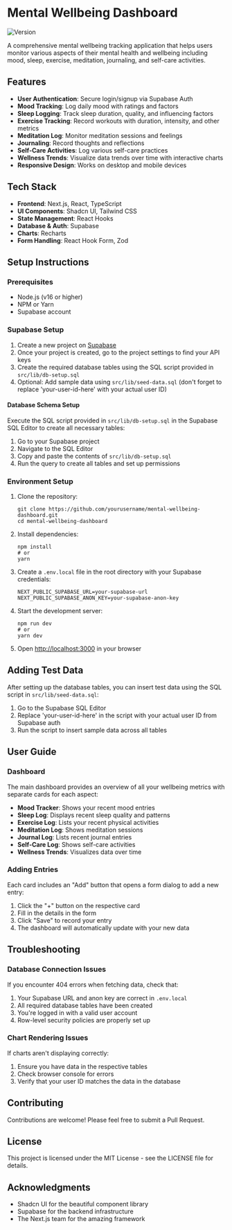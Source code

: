 # Mental Wellbeing Dashboard

![Version](https://img.shields.io/badge/version-2.1-blue)

A comprehensive mental wellbeing tracking application that helps users monitor various aspects of their mental health and wellbeing including mood, sleep, exercise, meditation, journaling, and self-care activities.

## Features

- **User Authentication**: Secure login/signup via Supabase Auth
- **Mood Tracking**: Log daily mood with ratings and factors
- **Sleep Logging**: Track sleep duration, quality, and influencing factors
- **Exercise Tracking**: Record workouts with duration, intensity, and other metrics
- **Meditation Log**: Monitor meditation sessions and feelings
- **Journaling**: Record thoughts and reflections
- **Self-Care Activities**: Log various self-care practices
- **Wellness Trends**: Visualize data trends over time with interactive charts
- **Responsive Design**: Works on desktop and mobile devices

## Tech Stack

- **Frontend**: Next.js, React, TypeScript
- **UI Components**: Shadcn UI, Tailwind CSS
- **State Management**: React Hooks
- **Database & Auth**: Supabase
- **Charts**: Recharts
- **Form Handling**: React Hook Form, Zod

## Setup Instructions

### Prerequisites

- Node.js (v16 or higher)
- NPM or Yarn
- Supabase account

### Supabase Setup

1. Create a new project on [Supabase](https://supabase.com/)
2. Once your project is created, go to the project settings to find your API keys
3. Create the required database tables using the SQL script provided in `src/lib/db-setup.sql`
4. Optional: Add sample data using `src/lib/seed-data.sql` (don't forget to replace 'your-user-id-here' with your actual user ID)

#### Database Schema Setup

Execute the SQL script provided in `src/lib/db-setup.sql` in the Supabase SQL Editor to create all necessary tables:

1. Go to your Supabase project
2. Navigate to the SQL Editor
3. Copy and paste the contents of `src/lib/db-setup.sql`
4. Run the query to create all tables and set up permissions

### Environment Setup

1. Clone the repository:
   ```
   git clone https://github.com/yourusername/mental-wellbeing-dashboard.git
   cd mental-wellbeing-dashboard
   ```

2. Install dependencies:
   ```
   npm install
   # or
   yarn
   ```

3. Create a `.env.local` file in the root directory with your Supabase credentials:
   ```
   NEXT_PUBLIC_SUPABASE_URL=your-supabase-url
   NEXT_PUBLIC_SUPABASE_ANON_KEY=your-supabase-anon-key
   ```

4. Start the development server:
   ```
   npm run dev
   # or
   yarn dev
   ```

5. Open [http://localhost:3000](http://localhost:3000) in your browser

## Adding Test Data

After setting up the database tables, you can insert test data using the SQL script in `src/lib/seed-data.sql`:

1. Go to the Supabase SQL Editor
2. Replace 'your-user-id-here' in the script with your actual user ID from Supabase auth
3. Run the script to insert sample data across all tables

## User Guide

### Dashboard

The main dashboard provides an overview of all your wellbeing metrics with separate cards for each aspect:

- **Mood Tracker**: Shows your recent mood entries
- **Sleep Log**: Displays recent sleep quality and patterns
- **Exercise Log**: Lists your recent physical activities
- **Meditation Log**: Shows meditation sessions
- **Journal Log**: Lists recent journal entries
- **Self-Care Log**: Shows self-care activities
- **Wellness Trends**: Visualizes data over time

### Adding Entries

Each card includes an "Add" button that opens a form dialog to add a new entry:

1. Click the "+" button on the respective card
2. Fill in the details in the form
3. Click "Save" to record your entry
4. The dashboard will automatically update with your new data

## Troubleshooting

### Database Connection Issues

If you encounter 404 errors when fetching data, check that:

1. Your Supabase URL and anon key are correct in `.env.local`
2. All required database tables have been created
3. You're logged in with a valid user account
4. Row-level security policies are properly set up

### Chart Rendering Issues

If charts aren't displaying correctly:

1. Ensure you have data in the respective tables
2. Check browser console for errors
3. Verify that your user ID matches the data in the database

## Contributing

Contributions are welcome! Please feel free to submit a Pull Request.

## License

This project is licensed under the MIT License - see the LICENSE file for details.

## Acknowledgments

- Shadcn UI for the beautiful component library
- Supabase for the backend infrastructure
- The Next.js team for the amazing framework
